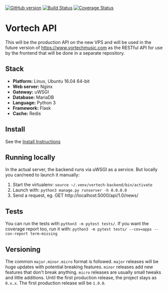 [![GitHub version](https://badge.fury.io/gh/Torniojaws%2Fvortech-backend.svg)](https://badge.fury.io/gh/Torniojaws%2Fvortech-backend)
[![Build Status](https://travis-ci.org/Torniojaws/vortech-backend.svg?branch=master)](https://travis-ci.org/Torniojaws/vortech-backend)
[![Coverage Status](https://coveralls.io/repos/github/Torniojaws/vortech-backend/badge.svg?branch=master)](https://coveralls.io/github/Torniojaws/vortech-backend?branch=master)

# Vortech API

This will be the production API on the new VPS and will be used in the future version of
https://www.vortechmusic.com as the RESTful API for use by the frontend that will be done in a
separate repository.

## Stack

- **Platform:** Linux, Ubuntu 16.04 64-bit
- **Web server:** Nginx
- **Gateway:** uWSGI
- **Database:** MariaDB
- **Language:** Python 3
- **Framework:** Flask
- **Cache:** Redis

## Install

See the [Install Instructions](INSTALL.md)

## Running locally

In the actual server, the backend runs via uWSGI as a service. But locally you can/need to launch
it manually:

1. Start the virtualenv: ``source ~/.venv/vortech-backend/bin/activate``
1. Launch with: ``python3 manage.py runserver -h 0.0.0.0``
1. Send a request, eg. GET http://localhost:5000/api/1.0/news/

## Tests

You can run the tests with ``python3 -m pytest tests/``. If you want the coverage report too, run
it with:
``python3 -m pytest tests/ --cov=apps --cov-report term-missing``

## Versioning

The common ``major.minor.micro`` format is followed. ``major`` releases will be huge updates with
potential breaking features. ``minor`` releases add new features that don't break anything.
``micro`` releases are usually small tweaks and little additions. Until the first production release,
the project stays as ``0.x.x``. The first production release will be ``1.0.0``.
